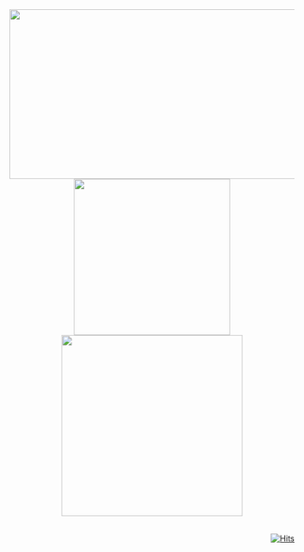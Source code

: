 <div align= "center">
<a href="https://github.com/devxb/gitanimals">
<img
  src="https://render.gitanimals.org/farms/rosielsh"
  width="600"
  height="300"
/>
</a>
</div>
<div align= "center">   
  <a href="https://solved.ac/tnghk9611">
      <img 
          width="276px"
          src="http://mazassumnida.wtf/api/v2/generate_badge?boj=tnghk9611"/>
  </a>  
<a href="https://github.com/rosielsh">
      <img 
          width="320px"
          src="https://github-readme-stats.vercel.app/api?username=rosielsh&show_icons=true&theme=holi"/>
  </a>
</div>
</div>
<br/>
<div align="right">

[![Hits](https://hits.seeyoufarm.com/api/count/incr/badge.svg?url=https%3A%2F%2Fgithub.com%2Frosielsh&count_bg=%2361B4FF&title_bg=%23555555&icon=azurepipelines.svg&icon_color=%23FFFFFF&title=hits&edge_flat=false)](https://hits.seeyoufarm.com) 
</div>
